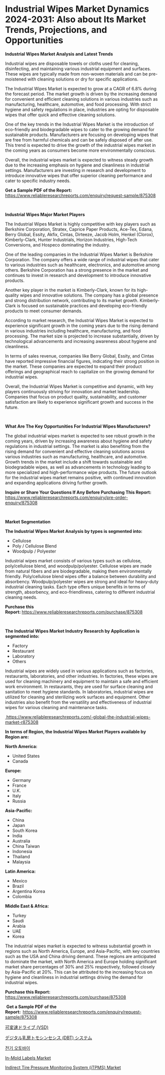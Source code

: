<p><h1>Industrial Wipes Market Dynamics 2024-2031: Also about Its Market Trends, Projections, and Opportunities</h1></p><p><strong>Industrial Wipes Market Analysis and Latest Trends</strong></p>
<p><p>Industrial wipes are disposable towels or cloths used for cleaning, disinfecting, and maintaining various industrial equipment and surfaces. These wipes are typically made from non-woven materials and can be pre-moistened with cleaning solutions or dry for specific applications.</p><p>The Industrial Wipes Market is expected to grow at a CAGR of 6.8% during the forecast period. The market growth is driven by the increasing demand for convenient and efficient cleaning solutions in various industries such as manufacturing, healthcare, automotive, and food processing. With strict hygiene and safety regulations in place, industries are opting for disposable wipes that offer quick and effective cleaning solutions.</p><p>One of the key trends in the Industrial Wipes Market is the introduction of eco-friendly and biodegradable wipes to cater to the growing demand for sustainable products. Manufacturers are focusing on developing wipes that are free from harmful chemicals and can be safely disposed of after use. This trend is expected to drive the growth of the industrial wipes market in the coming years as consumers become more environmentally conscious.</p><p>Overall, the industrial wipes market is expected to witness steady growth due to the increasing emphasis on hygiene and cleanliness in industrial settings. Manufacturers are investing in research and development to introduce innovative wipes that offer superior cleaning performance and cater to specific industry needs.</p></p>
<p><strong>Get a Sample PDF of the Report:&nbsp;</strong> <a href="https://www.reliableresearchreports.com/enquiry/request-sample/875308">https://www.reliableresearchreports.com/enquiry/request-sample/875308</a></p>
<p>&nbsp;</p>
<p><strong>Industrial Wipes Major Market Players</strong></p>
<p><p>The Industrial Wipes Market is highly competitive with key players such as Berkshire Corporation, Stratex, Caprice Paper Products, Ace-Tex, Edana, Berry Global, Essity, Akfix, Cintas, Dirteeze, Jacob Holm, Henkel (Clorox), Kimberly-Clark, Hunter Industrials, Horizon Industries, High-Tech Conversions, and Hospeco dominating the industry.</p><p>One of the leading companies in the Industrial Wipes Market is Berkshire Corporation. The company offers a wide range of industrial wipes that cater to various industries such as healthcare, electronics, and automotive among others. Berkshire Corporation has a strong presence in the market and continues to invest in research and development to introduce innovative products.</p><p>Another key player in the market is Kimberly-Clark, known for its high-quality wipes and innovative solutions. The company has a global presence and strong distribution network, contributing to its market growth. Kimberly-Clark is focused on sustainable practices and developing eco-friendly products to meet consumer demands.</p><p>According to market research, the Industrial Wipes Market is expected to experience significant growth in the coming years due to the rising demand in various industries including healthcare, manufacturing, and food processing. The market size is projected to increase substantially, driven by technological advancements and increasing awareness about hygiene and cleanliness.</p><p>In terms of sales revenue, companies like Berry Global, Essity, and Cintas have reported impressive financial figures, indicating their strong position in the market. These companies are expected to expand their product offerings and geographical reach to capitalize on the growing demand for industrial wipes.</p><p>Overall, the Industrial Wipes Market is competitive and dynamic, with key players continuously striving for innovation and market leadership. Companies that focus on product quality, sustainability, and customer satisfaction are likely to experience significant growth and success in the future.</p></p>
<p>&nbsp;</p>
<p><strong>What Are The Key Opportunities For Industrial Wipes Manufacturers?</strong></p>
<p><p>The global industrial wipes market is expected to see robust growth in the coming years, driven by increasing awareness about hygiene and safety regulations in industrial settings. The market is also benefiting from the rising demand for convenient and effective cleaning solutions across various industries such as manufacturing, healthcare, and automotive. Growth trends in the market include a shift towards sustainable and biodegradable wipes, as well as advancements in technology leading to more specialized and high-performance wipe products. The future outlook for the industrial wipes market remains positive, with continued innovation and expanding applications driving further growth.</p></p>
<p><strong>Inquire or Share Your Questions If Any Before Purchasing This Report:</strong> <a href="https://www.reliableresearchreports.com/enquiry/pre-order-enquiry/875308">https://www.reliableresearchreports.com/enquiry/pre-order-enquiry/875308</a></p>
<p>&nbsp;</p>
<p><strong>Market Segmentation</strong></p>
<p><strong>The Industrial Wipes Market Analysis by types is segmented into:</strong></p>
<p><ul><li>Cellulose</li><li>Poly / Cellulose Blend</li><li>Woodpulp / Polyester</li></ul></p>
<p><p>Industrial wipes market consists of various types such as cellulose, poly/cellulose blend, and woodpulp/polyester. Cellulose wipes are made from natural fibers and are biodegradable, making them environmentally friendly. Poly/cellulose blend wipes offer a balance between durability and absorbency. Woodpulp/polyester wipes are strong and ideal for heavy-duty industrial cleaning tasks. Each type offers unique benefits in terms of strength, absorbency, and eco-friendliness, catering to different industrial cleaning needs.</p></p>
<p><strong>Purchase this Report:&nbsp;</strong><a href="https://www.reliableresearchreports.com/purchase/875308">https://www.reliableresearchreports.com/purchase/875308</a></p>
<p>&nbsp;</p>
<p><strong>The Industrial Wipes Market Industry Research by Application is segmented into:</strong></p>
<p><ul><li>Factory</li><li>Restaurant</li><li>Laboratory</li><li>Others</li></ul></p>
<p><p>Industrial wipes are widely used in various applications such as factories, restaurants, laboratories, and other industries. In factories, these wipes are used for cleaning machinery and equipment to maintain a safe and efficient work environment. In restaurants, they are used for surface cleaning and sanitation to meet hygiene standards. In laboratories, industrial wipes are utilized for cleaning and sterilizing work surfaces and equipment. Other industries also benefit from the versatility and effectiveness of industrial wipes for various cleaning and maintenance tasks.</p></p>
<p><a href="https://www.reliableresearchreports.com/-global-the-industrial-wipes-market-r875308">&nbsp;https://www.reliableresearchreports.com/-global-the-industrial-wipes-market-r875308</a></p>
<p><strong>In terms of Region, the Industrial Wipes Market Players available by Region are:</strong></p>
<p>
    <p> <strong> North America: </strong>
        <ul>
            <li>United States</li>
            <li>Canada</li>
        </ul>
        </p> 
    <p> <strong> Europe: </strong>
        <ul>
            <li>Germany</li>
            <li>France</li>
            <li>U.K.</li>
            <li>Italy</li>
            <li>Russia</li>
        </ul>
        </p> 
    <p> <strong> Asia-Pacific: </strong>
        <ul>
            <li>China</li>
            <li>Japan</li>
            <li>South Korea</li>
            <li>India</li>
            <li>Australia</li>
            <li>China Taiwan</li>
            <li>Indonesia</li>
            <li>Thailand</li>
            <li>Malaysia</li>
        </ul>
        </p> 
    <p> <strong> Latin America: </strong>
        <ul>
            <li>Mexico</li>
            <li>Brazil</li>
            <li>Argentina Korea</li>
            <li>Colombia</li>
        </ul>
        </p> 
    <p> <strong> Middle East & Africa: </strong>
        <ul>
            <li>Turkey</li>
            <li>Saudi</li>
            <li>Arabia</li>
            <li>UAE</li>
            <li>Korea</li>
        </ul>
    </p>
    </p>
<p><p>The industrial wipes market is expected to witness substantial growth in regions such as North America, Europe, and Asia-Pacific, with key countries such as the USA and China driving demand. These regions are anticipated to dominate the market, with North America and Europe holding significant market share percentages of 30% and 25% respectively, followed closely by Asia-Pacific at 20%. This can be attributed to the increasing focus on hygiene and cleanliness in industrial settings driving the demand for industrial wipes.</p></p>
<p><strong>Purchase this Report: </strong><a href="https://www.reliableresearchreports.com/purchase/875308">https://www.reliableresearchreports.com/purchase/875308</a></p>
<p>&nbsp;<strong>Get a Sample PDF of the Report:&nbsp;&nbsp;</strong><a href="https://www.reliableresearchreports.com/enquiry/request-sample/875308">https://www.reliableresearchreports.com/enquiry/request-sample/875308</a></p>
<p><strong></strong></p>
<p><p><a href="https://github.com/TatumKoelpin2017/Market-Research-Report-List-1/blob/main/139091884733.md">可変速ドライブ (VSD)</a></p><p><a href="https://github.com/WhitneyMurphy1982/Market-Research-Report-List-1/blob/main/437979884734.md">デジタル乳房トモシンセシス (DBT) システム</a></p><p><a href="https://github.com/KoleLedner/Market-Research-Report-List-1/blob/main/269852878328.md">전기 오토바이</a></p><p><a href="https://github.com/peachesmcdowel1/Market-Research-Report-List-2/blob/main/in-mold-labels-market.md">In-Mold Labels Market</a></p><p><a href="https://github.com/edytherolanlouisejk1miz0wig/Market-Research-Report-List-2/blob/main/indirect-tire-pressure-monitoring-system-itpms-market.md">Indirect Tire Pressure Monitoring System (iTPMS) Market</a></p></p>